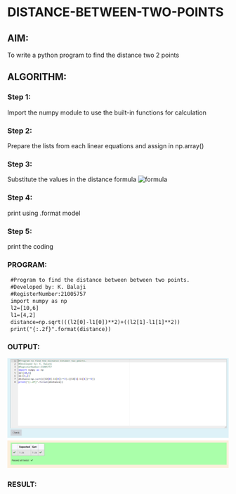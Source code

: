 # DISTANCE-BETWEEN-TWO-POINTS

## AIM:
To write a python program to find the distance two 2 points
## ALGORITHM:
### Step 1: 
Import the numpy module to use the built-in functions for calculation
### Step 2:
Prepare the lists from each linear equations and assign in np.array()
### Step 3: 
Substitute the values in the distance formula  ![formula](/formula.jpg)
### Step 4:
print using .format model
### Step 5:
print the coding
### PROGRAM:
~~~
 #Program to find the distance between between two points.
 #Developed by: K. Balaji 
 #RegisterNumber:21005757
 import numpy as np
 l2=[10,6]
 l1=[4,2]
 distance=np.sqrt(((l2[0]-l1[0])**2)+((l2[1]-l1[1]**2))
 print("{:.2f}".format(distance))
 ~~~




### OUTPUT:
![OUTPUT1](/output.png)


### RESULT:
